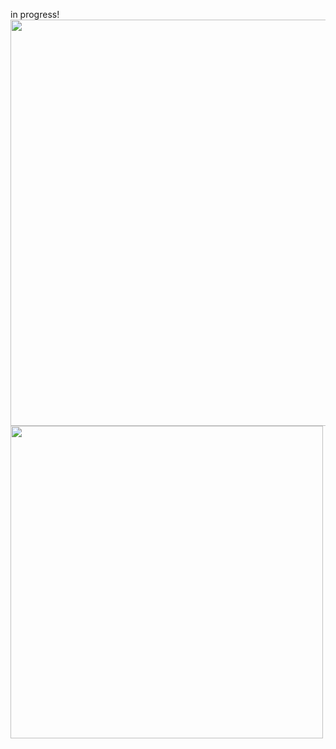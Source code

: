 in progress!
<img src="https://github.mit.edu/myakubek/swan/blob/master/animation%20picking%20diagram.jpg?raw=true" width="650">
<img src="https://github.mit.edu/myakubek/swan/blob/master/overall%20diagram.jpg?raw=true" width="500">
